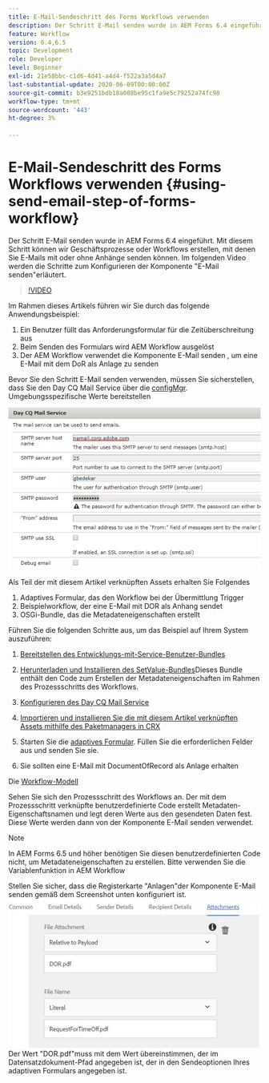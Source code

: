 ```yaml
---
title: E-Mail-Sendeschritt des Forms Workflows verwenden
description: Der Schritt E-Mail senden wurde in AEM Forms 6.4 eingeführt. Mit diesem Schritt können wir Geschäftsprozesse oder Workflows erstellen, mit denen Sie E-Mails mit oder ohne Anhänge senden können. Im folgenden Video werden die Schritte zum Konfigurieren der Komponente "E-Mail senden"erläutert
feature: Workflow
version: 6.4,6.5
topic: Development
role: Developer
level: Beginner
exl-id: 21e58bbc-c1d6-4d41-a4d4-f522a3a5d4a7
last-substantial-update: 2020-06-09T00:00:00Z
source-git-commit: b3e9251bdb18a008be95c1fa9e5c79252a74fc98
workflow-type: tm+mt
source-wordcount: '443'
ht-degree: 3%

---
```


# E-Mail-Sendeschritt des Forms Workflows verwenden {#using-send-email-step-of-forms-workflow}

Der Schritt E-Mail senden wurde in AEM Forms 6.4 eingeführt. Mit diesem Schritt können wir Geschäftsprozesse oder Workflows erstellen, mit denen Sie E-Mails mit oder ohne Anhänge senden können. Im folgenden Video werden die Schritte zum Konfigurieren der Komponente &quot;E-Mail senden&quot;erläutert.

>[!VIDEO](https://video.tv.adobe.com/v/21499?quality=12&learn=on)

Im Rahmen dieses Artikels führen wir Sie durch das folgende Anwendungsbeispiel:

1. Ein Benutzer füllt das Anforderungsformular für die Zeitüberschreitung aus
1. Beim Senden des Formulars wird AEM Workflow ausgelöst
1. Der AEM Workflow verwendet die Komponente E-Mail senden , um eine E-Mail mit dem DoR als Anlage zu senden

Bevor Sie den Schritt E-Mail senden verwenden, müssen Sie sicherstellen, dass Sie den Day CQ Mail Service über die [configMgr](http://localhost:4502/system/console/configMgr). Umgebungsspezifische Werte bereitstellen

![Konfigurieren des Day CQ Mail Service](assets/mailservice.png)

Als Teil der mit diesem Artikel verknüpften Assets erhalten Sie Folgendes

1. Adaptives Formular, das den Workflow bei der Übermittlung Trigger
1. Beispielworkflow, der eine E-Mail mit DOR als Anhang sendet
1. OSGi-Bundle, das die Metadateneigenschaften erstellt

Führen Sie die folgenden Schritte aus, um das Beispiel auf Ihrem System auszuführen:

1. [Bereitstellen des Entwicklungs-mit-Service-Benutzer-Bundles](/help/forms/assets/common-osgi-bundles/DevelopingWithServiceUser.jar)

1. [Herunterladen und Installieren des SetValue-Bundles](/help/forms/assets/common-osgi-bundles/SetValueApp.core-1.0-SNAPSHOT.jar)Dieses Bundle enthält den Code zum Erstellen der Metadateneigenschaften im Rahmen des Prozessschritts des Workflows.
1. [Konfigurieren des Day CQ Mail Service](https://helpx.adobe.com/experience-manager/6-5/sites/administering/using/notification.html)
1. [Importieren und installieren Sie die mit diesem Artikel verknüpften Assets mithilfe des Paketmanagers in CRX](assets/emaildoraemformskt.zip)
1. Starten Sie die [adaptives Formular](http://localhost:4502/content/dam/formsanddocuments/helpx/timeoffrequestform/jcr:content?wcmmode=disabled). Füllen Sie die erforderlichen Felder aus und senden Sie sie.
1. Sie sollten eine E-Mail mit DocumentOfRecord als Anlage erhalten

Die [Workflow-Modell](http://localhost:4502/editor.html/conf/global/settings/workflow/models/emaildor.html)

Sehen Sie sich den Prozessschritt des Workflows an. Der mit dem Prozessschritt verknüpfte benutzerdefinierte Code erstellt Metadaten-Eigenschaftsnamen und legt deren Werte aus den gesendeten Daten fest. Diese Werte werden dann von der Komponente E-Mail senden verwendet.

>[!NOTE]
>
>In AEM Forms 6.5 und höher benötigen Sie diesen benutzerdefinierten Code nicht, um Metadateneigenschaften zu erstellen. Bitte verwenden Sie die Variablenfunktion in AEM Workflow

Stellen Sie sicher, dass die Registerkarte &quot;Anlagen&quot;der Komponente E-Mail senden gemäß dem Screenshot unten konfiguriert ist.
![Registerkarte &quot;E-Mail-Anhang senden&quot;](assets/sendemailcomponentconfigure.jpg)Der Wert &quot;DOR.pdf&quot;muss mit dem Wert übereinstimmen, der im Datensatzdokument-Pfad angegeben ist, der in den Sendeoptionen Ihres adaptiven Formulars angegeben ist.
